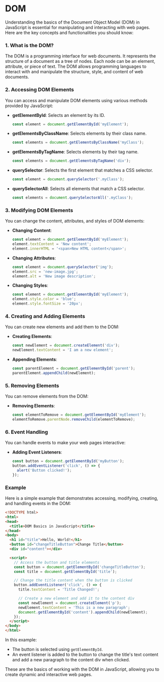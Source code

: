 
# DOM

Understanding the basics of the Document Object Model (DOM) in JavaScript is essential for manipulating and interacting with web pages. Here are the key concepts and functionalities you should know:

### 1. What is the DOM?

The DOM is a programming interface for web documents. It represents the structure of a document as a tree of nodes. Each node can be an element, attribute, or piece of text. The DOM allows programming languages to interact with and manipulate the structure, style, and content of web documents.

### 2. Accessing DOM Elements

You can access and manipulate DOM elements using various methods provided by JavaScript:

- **getElementById**: Selects an element by its ID.
  ```javascript
  const element = document.getElementById('myElement');
  ```

- **getElementsByClassName**: Selects elements by their class name.
  ```javascript
  const elements = document.getElementsByClassName('myClass');
  ```

- **getElementsByTagName**: Selects elements by their tag name.
  ```javascript
  const elements = document.getElementsByTagName('div');
  ```

- **querySelector**: Selects the first element that matches a CSS selector.
  ```javascript
  const element = document.querySelector('.myClass');
  ```

- **querySelectorAll**: Selects all elements that match a CSS selector.
  ```javascript
  const elements = document.querySelectorAll('.myClass');
  ```

### 3. Modifying DOM Elements

You can change the content, attributes, and styles of DOM elements:

- **Changing Content**:
  ```javascript
  const element = document.getElementById('myElement');
  element.textContent = 'New content';
  element.innerHTML = '<span>New HTML content</span>';
  ```

- **Changing Attributes**:
  ```javascript
  const element = document.querySelector('img');
  element.src = 'new-image.jpg';
  element.alt = 'New image description';
  ```

- **Changing Styles**:
  ```javascript
  const element = document.getElementById('myElement');
  element.style.color = 'blue';
  element.style.fontSize = '20px';
  ```

### 4. Creating and Adding Elements

You can create new elements and add them to the DOM:

- **Creating Elements**:
  ```javascript
  const newElement = document.createElement('div');
  newElement.textContent = 'I am a new element';
  ```

- **Appending Elements**:
  ```javascript
  const parentElement = document.getElementById('parent');
  parentElement.appendChild(newElement);
  ```

### 5. Removing Elements

You can remove elements from the DOM:

- **Removing Elements**:
  ```javascript
  const elementToRemove = document.getElementById('myElement');
  elementToRemove.parentNode.removeChild(elementToRemove);
  ```

### 6. Event Handling

You can handle events to make your web pages interactive:

- **Adding Event Listeners**:
  ```javascript
  const button = document.getElementById('myButton');
  button.addEventListener('click', () => {
    alert('Button clicked!');
  });
  ```

### Example

Here is a simple example that demonstrates accessing, modifying, creating, and handling events in the DOM:

```html
<!DOCTYPE html>
<html>
<head>
  <title>DOM Basics in JavaScript</title>
</head>
<body>
  <h1 id="title">Hello, World!</h1>
  <button id="changeTitleButton">Change Title</button>
  <div id="content"></div>

  <script>
    // Access the button and title elements
    const button = document.getElementById('changeTitleButton');
    const title = document.getElementById('title');

    // Change the title content when the button is clicked
    button.addEventListener('click', () => {
      title.textContent = 'Title Changed!';

      // Create a new element and add it to the content div
      const newElement = document.createElement('p');
      newElement.textContent = 'This is a new paragraph';
      document.getElementById('content').appendChild(newElement);
    });
  </script>
</body>
</html>
```

In this example:
- The button is selected using `getElementById`.
- An event listener is added to the button to change the title's text content and add a new paragraph to the content div when clicked.

These are the basics of working with the DOM in JavaScript, allowing you to create dynamic and interactive web pages.
